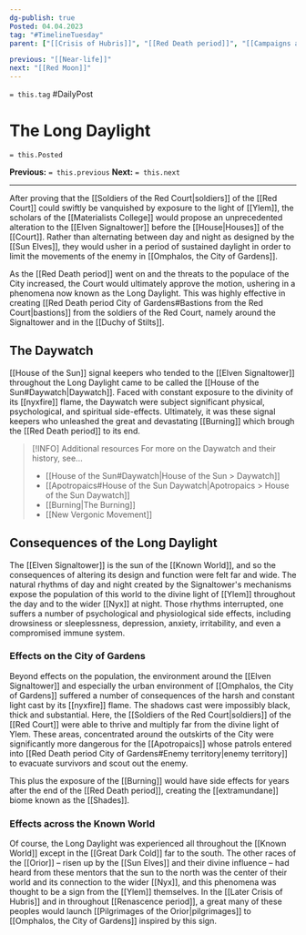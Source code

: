 ```yaml
---
dg-publish: true
Posted: 04.04.2023
tag: "#TimelineTuesday"
parent: ["[[Crisis of Hubris]]", "[[Red Death period]]", "[[Campaigns against the Red Court]]", "[[Red Death period City of Gardens]]", "[[House of the Sun]]", "[[Elven Signaltower]]"]

previous: "[[Near-life]]"
next: "[[Red Moon]]"
---
```

`= this.tag` #DailyPost 
# The Long Daylight
`= this.Posted`

**Previous:** `= this.previous`
**Next:** `= this.next`

---

After proving that the [[Soldiers of the Red Court|soldiers]] of the [[Red Court]] could swiftly be vanquished by exposure to the light of [[Ylem]], the scholars of the [[Materialists College]] would propose an unprecedented alteration to the [[Elven Signaltower]] before the [[House|Houses]] of the [[Court]]. Rather than alternating between day and night as designed by the [[Sun Elves]], they would usher in a period of sustained daylight in order to limit the movements of the enemy in [[Omphalos, the City of Gardens]].

As the [[Red Death period]] went on and the threats to the populace of the City increased, the Court would ultimately approve the motion, ushering in a phenomena now known as the Long Daylight. This was highly effective in creating [[Red Death period City of Gardens#Bastions from the Red Court|bastions]] from the soldiers of the Red Court, namely around the Signaltower and in the [[Duchy of Stilts]].

## The Daywatch

[[House of the Sun]] signal keepers who tended to the [[Elven Signaltower]] throughout the Long Daylight came to be called the [[House of the Sun#Daywatch|Daywatch]]. Faced with constant exposure to the divinity of its [[nyxfire]] flame, the Daywatch were subject significant physical, psychological, and spiritual side-effects. Ultimately, it was these signal keepers who unleashed the great and devastating [[Burning]] which brough the [[Red Death period]] to its end.

> [!INFO] Additional resources
> For more on the Daywatch and their history, see...
> - [[House of the Sun#Daywatch|House of the Sun > Daywatch]]
> - [[Apotropaics#House of the Sun Daywatch|Apotropaics > House of the Sun Daywatch]]
> - [[Burning|The Burning]]
> - [[New Vergonic Movement]]

## Consequences of the Long Daylight

The [[Elven Signaltower]] is the sun of the [[Known World]], and so the consequences of altering its design and function were felt far and wide. The natural rhythms of day and night created by the Signaltower's mechanisms expose the population of this world to the divine light of [[Ylem]] throughout the day and to the wider [[Nyx]] at night. Those rhythms interrupted, one suffers a number of psychological and physiological side effects, including drowsiness or sleeplessness, depression, anxiety, irritability, and even a compromised immune system.

### Effects on the City of Gardens

Beyond effects on the population, the environment around the [[Elven Signaltower]] and especially the urban environment of [[Omphalos, the City of Gardens]] suffered a number of consequences of the harsh and constant light cast by its [[nyxfire]] flame. The shadows cast were impossibly black, thick and substantial. Here, the [[Soldiers of the Red Court|soldiers]] of the [[Red Court]] were able to thrive and multiply far from the divine light of Ylem. These areas, concentrated around the outskirts of the City were significantly more dangerous for the [[Apotropaics]] whose patrols entered into [[Red Death period City of Gardens#Enemy territory|enemy territory]] to evacuate survivors and scout out the enemy.

This plus the exposure of the [[Burning]] would have side effects for years after the end of the [[Red Death period]], creating the [[extramundane]] biome known as the [[Shades]].

### Effects across the Known World

Of course, the Long Daylight was experienced all throughout the [[Known World]] except in the [[Great Dark Cold]] far to the south. The other races of the [[Orior]] – risen up by the [[Sun Elves]] and their divine influence – had heard from these mentors that the sun to the north was the center of their world and its connection to the wider [[Nyx]], and this phenomena was thought to be a sign from the [[Ylem]] themselves. In the [[Later Crisis of Hubris]] and in throughout [[Renascence period]], a great many of these peoples would launch [[Pilgrimages of the Orior|pilgrimages]] to [[Omphalos, the City of Gardens]] inspired by this sign.